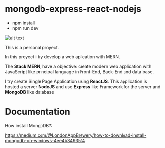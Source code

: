 # mongodb-express-react-nodejs

- npm install
- npm run dev

![alt text](https://i.ytimg.com/vi/DqpL5UtJHus/maxresdefault.jpg)

This is a personal proyect.

In this proyect i try develop a web aplication with MERN.

The **Stack MERN**, have a objective: create modern web application with JavaScript like principal language in Front-End, Back-End and data base.

I try create Single Page Application using **ReactJS**.
This application is hosted a server **NodeJS** and use **Express** like Framework for the server and **MongoDB** like database


# Documentation

How install MongoDB?:

https://medium.com/@LondonAppBrewery/how-to-download-install-mongodb-on-windows-4ee4b3493514

